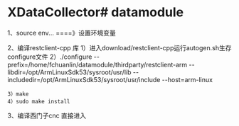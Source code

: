 # XDataCollector# datamodule


1、source env...    ====》设置环境变量

2、编译restclient-cpp 库
	1）进入download/restclient-cpp运行autogen.sh生存configure文件
	2）./configure --prefix=/home/fchuanlin/datamodule/thirdparty/restclient-arm --libdir=/opt/ArmLinuxSdk53/sysroot/usr/lib --includedir=/opt/ArmLinuxSdk53/sysroot/usr/include --host=arm-linux


	3）make
	4）sudo make install

3、编译西门子cnc
	直接进入



